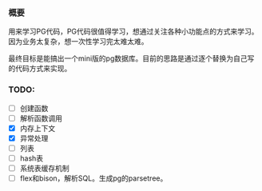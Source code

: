 ### 概要
用来学习PG代码，PG代码很值得学习，想通过关注各种小功能点的方式来学习。
因为业务太复杂，想一次性学习完太难太难。

最终目标是能搞出一个mini版的pg数据库。目前的思路是通过逐个替换为自己写的代码方式来实现。

### TODO:
- [ ] 创建函数
- [ ] 解析函数调用
- [x] 内存上下文
- [x] 异常处理
- [ ] 列表
- [ ] hash表
- [ ] 系统表缓存机制
- [ ] flex和bison，解析SQL。生成pg的parsetree。
